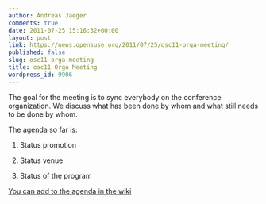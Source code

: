 ```yaml
---
author: Andreas Jaeger
comments: true
date: 2011-07-25 15:16:32+00:00
layout: post
link: https://news.opensuse.org/2011/07/25/osc11-orga-meeting/
published: false
slug: osc11-orga-meeting
title: osc11 Orga Meeting
wordpress_id: 9906
---
```


The goal for the meeting is to sync everybody on the conference organization. We discuss what has been done by whom and what still needs to be done by whom.

The agenda so far is:



	
  1. Status promotion

	
  2. Status venue

	
  3. Status of the program


[You can add to the agenda in the wiki](http://en.opensuse.org/openSUSE:Conference_meeting)

